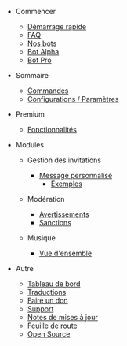 - Commencer

  - [Démarrage rapide](/fr/getting-started/quick-start.md)
  - [FAQ](/fr/getting-started/faq.md)
  - [Nos bots](/fr/getting-started/our-bots.md)
  - [Bot Alpha](/fr/getting-started/alpha.md)
  - [Bot Pro](/fr/getting-started/pro.md)

- Sommaire

  - [Commandes](/fr/reference/commands.md)
  - [Configurations / Paramètres](/fr/reference/settings.md)

- Premium

  - [Fonctionnalités](/fr/premium/features.md)

- Modules

  - Gestion des invitations

    - [Message personnalisé](/fr/modules/invites/custom-messages.md)
      - [Exemples](/fr/modules/invites/examples.md)

  - Modération

    - [Avertissements](/fr/modules/moderation/strikes.md)
    - [Sanctions](/fr/modules/moderation/punishments.md)

  - Musique

    - [Vue d'ensemble](/fr/modules/music/overview.md)

- Autre

  - [Tableau de bord](/fr/other/webpanel.md)
  - [Traductions](/fr/other/translations.md)
  - [Faire un don](/fr/other/donating.md)
  - [Support](/fr/other/support.md)
  - [Notes de mises à jour](/fr/other/changelog.md)
  - [Feuille de route](/fr/other/roadmap.md)
  - [Open Source](/fr/other/open-source.md)
